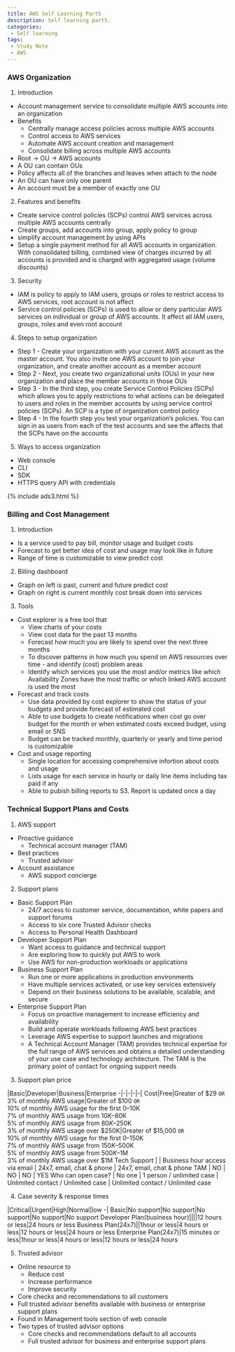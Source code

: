 ```yaml
---
title: AWS Self Learning Part5
description: Self learning part5.
categories:
 - Self learning
tags:
 - Study Note
 - AWS
---
```


### AWS Organization
1. Introduction
  * Account management service to consolidate multiple AWS accounts into an organization
  * Benefits
    * Centrally manage access policies across multiple AWS accounts
    * Control access to AWS services
    * Automate AWS account creation and management
    * Consolidate billing across multiple AWS accounts
  * Root -> OU -> AWS accounts
  * A OU can contain OUs
  * Policy affects all of the branches and leaves when attach to the node
  * An OU can have only one parent
  * An account must be a member of exactly one OU


2. Features and benefits
  * Create service control policies (SCPs) control AWS services across multiple AWS accounts centrally
  * Create groups, add accounts into group, apply policy to group
  * simplify account management by using APIs
  * Setup a single payment method for all AWS accounts in organization.  With consolidated billing, combined view of charges incurred by all accounts is provided and is charged with aggregated usage (volume discounts)


3. Security
  * IAM is policy to apply to IAM users, groups or roles to restrict access to AWS services, root account is not affect
  * Service control policies (SCPs) is used to allow or deny particular AWS services on individual or group of AWS accounts.  It affect all IAM users, groups, roles and even root account


4. Steps to setup organization
  * Step 1 - Create your organization with your current AWS account as the master account. You also invite one AWS account to join your organization, and create another account as a member account
  * Step 2 - Next, you create two organizational units (OUs) in your new organization and place the member accounts in those OUs
  * Step 3 - In the third step, you create Service Control Policies (SCPs) which allows you to apply restrictions to what actions can be delegated to users and roles in the member accounts by using service control policies (SCPs). An SCP is a type of organization control policy
  * Step 4 - In the fourth step you test your organization’s policies. You can sign in as users from each of the test accounts and see the affects that the SCPs have on the accounts


5. Ways to access organization
  * Web console
  * CLI
  * SDK
  * HTTPS query API with credentials


{% include ads3.html %}


### Billing and Cost Management
1. Introduction
  * Is a service used to pay bill, monitor usage and budget costs
  * Forecast to get better idea of cost and usage may look like in future
  * Range of time is customizable to view predict cost


2. Billing dashboard
  * Graph on left is past, current and future predict cost
  * Graph on right is current monthly cost break down into services


3. Tools
  * Cost explorer is a free tool that
    * View charts of your costs
    * View cost data for the past 13 months
    * Forecast how much you are likely to spend over the next three months
    * To discover patterns in how much you spend on AWS resources over time - and identify (cost) problem areas
    * Identify which services you use the most and/or metrics like which  Availability Zones have the most traffic or which linked AWS account is used the most
  * Forecast and track costs
    * Use data provided by cost explorer to show the status of your budgets and provide forecast of estimated cost
    * Able to use budgets to create notifications when cost go over budget for the month or when estimated costs exceed budget, using email or SNS
    * Budget can be tracked monthly, quarterly or yearly and time period is customizable
  * Cost and usage reporting
    * Single location for accessing comprehensive infortion about costs and usage
    * Lists usage for each service in hourly or daily line items including tax paid if any
    * Able to pubish billing reports to S3.  Report is updated once a day


### Technical Support Plans and Costs
1. AWS support
  * Proactive guidance
    * Technical account manager (TAM)
  * Best practices
    * Trusted advisor
  * Account assistance
    * AWS support concierge


2. Support plans
  * Basic Support Plan
    * 24/7 access to customer service, documentation, white papers and support forums
    * Access to six core Trusted Advisor checks
    * Access to Personal Health Dashboard
  * Developer Support Plan
    * Want access to guidance and technical support
    * Are exploring how to quickly put AWS to work
    * Use AWS for non-production workloads or applications  
  * Business Support Plan
    * Run one or more applications in production environments
    * Have multiple services activated, or use key services extensively
    * Depend on their business solutions to be available, scalable, and secure
  * Enterprise Support Plan
    * Focus on proactive management to increase efficiency and availability
    * Build and operate workloads following AWS best practices
    * Leverage AWS expertise to support launches and migrations
    * A Technical Account Manager (TAM) provides technical expertise for the full range of AWS services and obtains a detailed understanding of your use case and technology architecture. The TAM is the primary point of contact for ongoing support needs


3. Support plan price

|Basic|Developer|Business|Enterprise
-|-|-|-|-|
Cost|Free|Greater of $29 `OR` <br> 3% of monthly AWS usage|Greater of $100 `OR` <br> 10% of monthly AWS usage for the first $0–$10K <br> 7% of monthly AWS usage from $10K–$80K <br> 5% of monthly AWS usage from $80K–$250K <br> 3% of monthly AWS usage over $250K|Greater of $15,000 `OR` <br> 10% of monthly AWS usage for the first $0–$150K <br> 7% of monthly AWS usage from $150K–$500K <br> 5% of monthly AWS usage from $500K–$1M <br> 3% of monthly AWS usage over $1M
Tech Support | | Business hour access via email | 24x7, email, chat & phone | 24x7, email, chat & phone
TAM | NO | NO | NO | YES
Who can open case? | No one | 1 person / unlimited case | Unlimited contact / Unlimited case | Unlimited contact / Unlimited case


4. Case severity & response times

|Critical|Urgent|High|Normal|low
-|
Basic|No support|No support|No support|No support|No support
Developer Plan(business hour)||||12 hours or less|24 hours or less
Business Plan(24x7)||1hour or less|4 hours or less|12 hours or less|24 hours or less
Enterprise Plan(24x7)|15 minutes or less|1hour or less|4 hours or less|12 hours or less|24 hours


5. Trusted advisor
  * Online resource to
    * Reduce cost
    * Increase performance
    * Improve security
  * Core checks and recommendations to all customers
  * Full trusted advisor benefits available with business or enterprise support plans
  * Found in Management tools section of web console
  * Two types of trusted advisor options
    * Core checks and recommendations default to all accounts
    * Full trusted advisor for business and enterprise support plans

